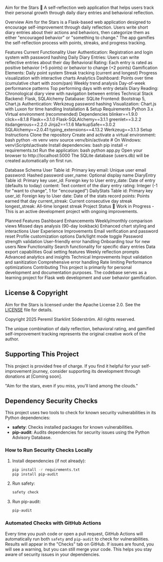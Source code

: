 Aim for the Stars 🌟
A self-reflection web application that helps users track their personal growth through daily diary entries and behavioral reflection.

Overview
Aim for the Stars is a Flask-based web application designed to encourage self-improvement through daily reflection. Users write short diary entries about their actions and behaviors, then categorize them as either "encouraged behavior" or "something to change." The app gamifies the self-reflection process with points, streaks, and progress tracking.

Features
Current Functionality
User Authentication: Registration and login system with password hashing
Daily Diary Entries: Users can write reflective entries about their day
Behavioral Rating: Each entry is rated as positive behavior (+5 points) or behavior to change (+2 points)
Gamification Elements:
Daily point system
Streak tracking (current and longest)
Progress visualization with interactive charts
Analytics Dashboard:
Points over time (cumulative chart with zoom/pan)
Weekly trend analysis
Day-of-week performance patterns
Top performing days with entry details
Diary Reading: Chronological diary view with navigation between entries
Technical Stack
Backend: Flask, SQLAlchemy
Database: SQLite
Frontend: Bootstrap 5, Chart.js
Authentication: Werkzeug password hashing
Visualization: Chart.js with Luxon for time handling
Installation & Setup
Requirements
Python 3.x
Virtual environment (recommended)
Dependencies
blinker==1.9.0
click==8.1.8
Flask==3.1.0
Flask-SQLAlchemy==3.1.1
greenlet==3.2.2
itsdangerous==2.2.0
Jinja2==1.1.6
MarkupSafe==3.0.2
SQLAlchemy==2.0.41
typing_extensions==4.13.2
Werkzeug==3.1.3
Setup Instructions
Clone the repository
Create and activate a virtual environment:
bash
python -m venv venv
source venv/bin/activate  # On Windows: venv\Scripts\activate
Install dependencies:
bash
pip install -r requirements.txt
Run the application:
bash
python app.py
Open your browser to http://localhost:5000
The SQLite database (users.db) will be created automatically on first run.

Database Schema
User Table
id: Primary key
email: Unique user email
password: Hashed password
user_name: Optional display name
DiaryEntry Table
id: Primary key
user_id: Foreign key to User
entry_date: Date of entry (defaults to today)
content: Text content of the diary entry
rating: Integer (-1 for "want to change", 1 for "encouraged")
DailyStats Table
id: Primary key
user_id: Foreign key to User
date: Date of the stats record
points: Points earned that day
current_streak: Current consecutive day streak
longest_streak: All-time longest streak
Project Status
🚧 Work in Progress - This is an active development project with ongoing improvements.

Planned Features
Dashboard Enhancements
Weekly/monthly comparison views
Missed days analysis (90-day lookback)
Enhanced chart styling and interactions
User Experience Improvements
Email verification and password reset
Profile customization options
Dark/light mode toggle
Password strength validation
User-friendly error handling
Onboarding tour for new users
New Functionality
Search functionality for specific diary entries
Data export capabilities
Goal setting features
Weekly reflection prompts
Advanced analytics and insights
Technical Improvements
Input validation and sanitization
Comprehensive error handling
Rate limiting
Performance optimizations
Contributing
This project is primarily for personal development and documentation purposes. The codebase serves as a learning project for Flask web development and user behavior gamification.

## License & Copyright

Aim for the Stars is licensed under the Apache License 2.0. See the [LICENSE](LICENSE) file for details.

Copyright 2025 Peremil Starklint Söderström. All rights reserved.

The unique combination of daily reflection, behavioral rating, and gamified self-improvement tracking represents the original creative work of the author.

## Supporting This Project

This project is provided free of charge. If you find it helpful for your self-improvement journey, consider supporting its development through donations at [Coming soon].


"Aim for the stars, even if you miss, you'll land among the clouds."

## Dependency Security Checks

This project uses two tools to check for known security vulnerabilities in its Python dependencies:

- **safety**: Checks installed packages for known vulnerabilities.
- **pip-audit**: Audits dependencies for security issues using the Python Advisory Database.

### How to Run Security Checks Locally

1. Install dependencies (if not already):
   ```bash
   pip install -r requirements.txt
   pip install pip-audit
   ```
2. Run safety:
   ```bash
   safety check
   ```
3. Run pip-audit:
   ```bash
   pip-audit
   ```

### Automated Checks with GitHub Actions

Every time you push code or open a pull request, GitHub Actions will automatically run both `safety` and `pip-audit` to check for vulnerabilities. Results will appear in the "Checks" tab on GitHub. If issues are found, you will see a warning, but you can still merge your code. This helps you stay aware of security issues in your dependencies.

